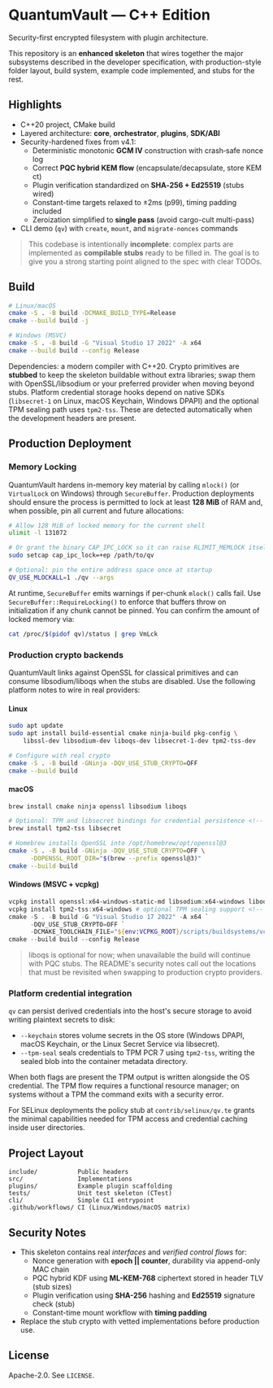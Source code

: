 # QuantumVault — C++ Edition

Security-first encrypted filesystem with plugin architecture.

This repository is an **enhanced skeleton** that wires together the major
subsystems described in the developer specification, with production-style
folder layout, build system, example code implemented, and stubs for the rest.

## Highlights

- C++20 project, CMake build
- Layered architecture: **core**, **orchestrator**, **plugins**, **SDK/ABI**
- Security-hardened fixes from v4.1:
  - Deterministic monotonic **GCM IV** construction with crash‑safe nonce log
  - Correct **PQC hybrid KEM flow** (encapsulate/decapsulate, store KEM ct)
  - Plugin verification standardized on **SHA‑256 + Ed25519** (stubs wired)
  - Constant-time targets relaxed to ±2ms (p99), timing padding included
  - Zeroization simplified to **single pass** (avoid cargo-cult multi-pass)
- CLI demo (`qv`) with `create`, `mount`, and `migrate-nonces` commands

> This codebase is intentionally **incomplete**: complex parts are implemented
> as **compilable stubs** ready to be filled in. The goal is to give you a
> strong starting point aligned to the spec with clear TODOs.

## Build

```bash
# Linux/macOS
cmake -S . -B build -DCMAKE_BUILD_TYPE=Release
cmake --build build -j

# Windows (MSVC)
cmake -S . -B build -G "Visual Studio 17 2022" -A x64
cmake --build build --config Release
```

Dependencies: a modern compiler with C++20. Crypto primitives are **stubbed** to
keep the skeleton buildable without extra libraries; swap them with OpenSSL/libsodium
or your preferred provider when moving beyond stubs. Platform credential storage hooks
depend on native SDKs (`libsecret-1` on Linux, macOS Keychain, Windows DPAPI) and the
optional TPM sealing path uses `tpm2-tss`. These are detected automatically when the
development headers are present. <!-- TSK035_Platform_Specific_Security_Integration -->

## Production Deployment

<!-- // TSK031 -->
### Memory Locking

QuantumVault hardens in-memory key material by calling `mlock()` (or `VirtualLock` on
Windows) through `SecureBuffer`. Production deployments should ensure the process is
permitted to lock at least **128 MiB** of RAM and, when possible, pin all current and
future allocations:

```bash
# Allow 128 MiB of locked memory for the current shell
ulimit -l 131072

# Or grant the binary CAP_IPC_LOCK so it can raise RLIMIT_MEMLOCK itself
sudo setcap cap_ipc_lock=+ep /path/to/qv

# Optional: pin the entire address space once at startup
QV_USE_MLOCKALL=1 ./qv --args
```

At runtime, `SecureBuffer` emits warnings if per-chunk `mlock()` calls fail. Use
`SecureBuffer::RequireLocking()` to enforce that buffers throw on initialization if any
chunk cannot be pinned. You can confirm the amount of locked memory via:

```bash
cat /proc/$(pidof qv)/status | grep VmLck
```

<!-- TSK020 -->
### Production crypto backends

QuantumVault links against OpenSSL for classical primitives and can consume
libsodium/liboqs when the stubs are disabled. Use the following platform notes to
wire in real providers:

#### Linux

```bash
sudo apt update
sudo apt install build-essential cmake ninja-build pkg-config \
    libssl-dev libsodium-dev liboqs-dev libsecret-1-dev tpm2-tss-dev

# Configure with real crypto
cmake -S . -B build -GNinja -DQV_USE_STUB_CRYPTO=OFF
cmake --build build
```

#### macOS

```bash
brew install cmake ninja openssl libsodium liboqs

# Optional: TPM and libsecret bindings for credential persistence <!-- TSK035_Platform_Specific_Security_Integration -->
brew install tpm2-tss libsecret

# Homebrew installs OpenSSL into /opt/homebrew/opt/openssl@3
cmake -S . -B build -GNinja -DQV_USE_STUB_CRYPTO=OFF \
      -DOPENSSL_ROOT_DIR="$(brew --prefix openssl@3)"
cmake --build build
```

#### Windows (MSVC + vcpkg)

```powershell
vcpkg install openssl:x64-windows-static-md libsodium:x64-windows liboqs:x64-windows
vcpkg install tpm2-tss:x64-windows # optional TPM sealing support <!-- TSK035_Platform_Specific_Security_Integration -->
cmake -S . -B build -G "Visual Studio 17 2022" -A x64 `
      -DQV_USE_STUB_CRYPTO=OFF `
      -DCMAKE_TOOLCHAIN_FILE="${env:VCPKG_ROOT}/scripts/buildsystems/vcpkg.cmake"
cmake --build build --config Release
```

> liboqs is optional for now; when unavailable the build will continue with
> PQC stubs. The README's security notes call out the locations that must be
> revisited when swapping to production crypto providers.

<!-- TSK035_Platform_Specific_Security_Integration -->
### Platform credential integration

`qv` can persist derived credentials into the host's secure storage to avoid
writing plaintext secrets to disk:

- `--keychain` stores volume secrets in the OS store (Windows DPAPI, macOS
  Keychain, or the Linux Secret Service via libsecret).
- `--tpm-seal` seals credentials to TPM PCR 7 using `tpm2-tss`, writing the
  sealed blob into the container metadata directory.

When both flags are present the TPM output is written alongside the OS
credential. The TPM flow requires a functional resource manager; on systems
without a TPM the command exits with a security error.

For SELinux deployments the policy stub at `contrib/selinux/qv.te` grants the
minimal capabilities needed for TPM access and credential caching inside user
directories.

## Project Layout

```text
include/           Public headers
src/               Implementations
plugins/           Example plugin scaffolding
tests/             Unit test skeleton (CTest)
cli/               Simple CLI entrypoint
.github/workflows/ CI (Linux/Windows/macOS matrix)
```

## Security Notes

- This skeleton contains real *interfaces* and *verified control flows* for:
  - Nonce generation with **epoch || counter**, durability via append-only MAC chain
  - PQC hybrid KDF using **ML-KEM-768** ciphertext stored in header TLV (stub sizes)
  - Plugin verification using **SHA-256** hashing and **Ed25519** signature check (stub)
  - Constant-time mount workflow with **timing padding**
- Replace the stub crypto with vetted implementations before production use.

## License

Apache-2.0. See `LICENSE`.

